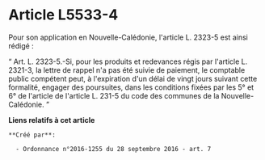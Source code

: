 # Article L5533-4

Pour son application en Nouvelle-Calédonie, l'article L. 2323-5 est ainsi rédigé : 

“ Art. L. 2323-5.-Si, pour les produits et redevances régis par l'article L. 2321-3, la lettre de rappel n'a pas été suivie
de paiement, le comptable public compétent peut, à l'expiration d'un délai de vingt jours suivant cette formalité, engager
des poursuites, dans les conditions fixées par les 5° et 6° de l'article de l'article L. 231-5 du code des communes de la
Nouvelle-Calédonie. ”

**Liens relatifs à cet article**

	**Créé par**:

	  - Ordonnance n°2016-1255 du 28 septembre 2016 - art. 7
